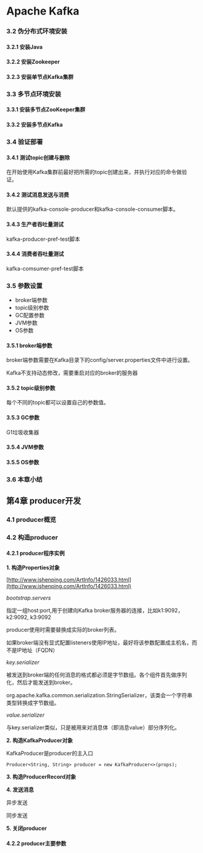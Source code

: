 # Apache Kafka #

### 3.2 伪分布式环境安装 ###

#### 3.2.1 安装Java ####

#### 3.2.2 安装Zookeeper ####

#### 3.2.3 安装单节点Kafka集群 ####

### 3.3 多节点环境安装 ###

#### 3.3.1 安装多节点ZooKeeper集群 ####

#### 3.3.2 安装多节点Kafka ####



### 3.4 验证部署 ###

#### 3.4.1 测试topic创建与删除 ####

在开始使用Kafka集群前最好把所需的topic创建出来，并执行对应的命令做验证。

#### 3.4.2 测试消息发送与消费 ####

默认提供的kafka-console-producer和kafka-console-consumer脚本。

#### 3.4.3 生产者吞吐量测试 ####

kafka-producer-pref-test脚本

#### 3.4.4 消费者吞吐量测试 ####

kafka-comsumer-pref-test脚本

### 3.5 参数设置 ###

* broker端参数
* topic级别参数
* GC配置参数
* JVM参数
* OS参数

#### 3.5.1 broker端参数 ####

broker端参数需要在Kafka目录下的config/server.properties文件中进行设置。

Kafka不支持动态修改，需要重启对应的broker的服务器

#### 3.5.2 topic级别参数 ####

每个不同的topic都可以设置自己的参数值。

#### 3.5.3 GC参数 ####

G1垃圾收集器

#### 3.5.4 JVM参数 ####

#### 3.5.5 OS参数 ####

### 3.6 本章小结 ###

## 第4章 producer开发 ##

### 4.1 producer概览 ###

### 4.2 构造producer ###

#### 4.2.1 producer程序实例 ####

**1. 构造Properties对象**

[http://www.ishenping.com/ArtInfo/1426033.html](http://www.ishenping.com/ArtInfo/1426033.html)

*bootstrap.servers*

指定一组host:port,用于创建向Kafka broker服务器的连接，比如k1:9092，k2:9092, k3:9092

producer使用时需要替换成实际的broker列表。

如果broker端没有显式配置listeners使用IP地址，最好将该参数配置成主机名，而不是IP地址（FQDN）

*key.serializer*

被发送到broker端的任何消息的格式都必须是字节数组。各个组件首先做序列化，然后才能发送到broker。

org.apache.kafka.common.serialization.StringSerializer，该类会一个字符串类型转换成字节数组。

*value.serializer*

与key.serializer类似，只是被用来对消息体（即消息value）部分序列化。

**2. 构造KafkaProducer对象**

KafkaProducer是producer的主入口

	Producer<String, String> producer = new KafkaProducer<>(props);

**3. 构造ProducerRecord对象**

**4. 发送消息**

异步发送




同步发送


**5. 关闭producer**

#### 4.2.2 producer主要参数 ####